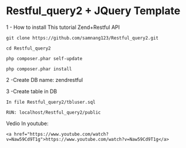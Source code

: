 # Restful_query2 + JQuery Template

1 - How to install This tutorial Zend+Restful API

    git clone https://github.com/samnang123/Restful_query2.git
    
    cd Restful_query2
    
    php composer.phar self-update
    
    php composer.phar install

2 -Create DB name: zendrestful


3 -Create table in DB

    In file Restful_query2/tbluser.sql
    
    RUN: localhost/Restful_query2/public
    
Vedio In youtube:
    
    <a href="https://www.youtube.com/watch?v=Naw59Cd9T1g">https://www.youtube.com/watch?v=Naw59Cd9T1g</a>
